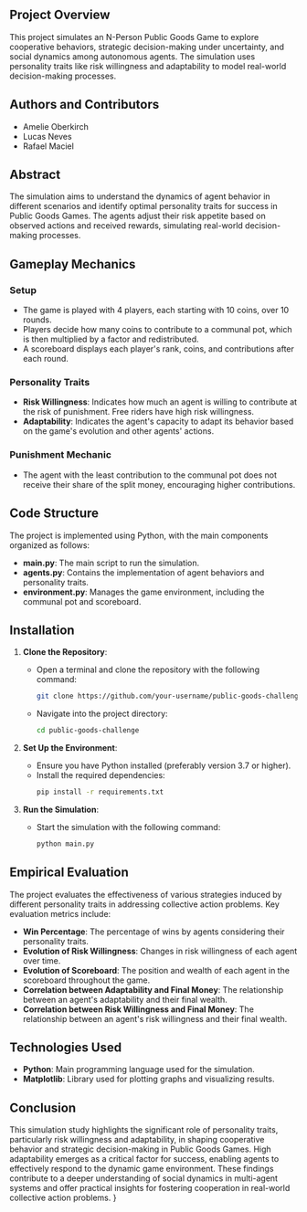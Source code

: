 
## Project Overview

This project simulates an N-Person Public Goods Game to explore cooperative behaviors, strategic decision-making under uncertainty, and social dynamics among autonomous agents. The simulation uses personality traits like risk willingness and adaptability to model real-world decision-making processes.
## Authors and Contributors
  - Amelie Oberkirch 
  - Lucas Neves 
  - Rafael Maciel 

## Abstract

The simulation aims to understand the dynamics of agent behavior in different scenarios and identify optimal personality traits for success in Public Goods Games. The agents adjust their risk appetite based on observed actions and received rewards, simulating real-world decision-making processes.

## Gameplay Mechanics

### Setup

- The game is played with 4 players, each starting with 10 coins, over 10 rounds.
- Players decide how many coins to contribute to a communal pot, which is then multiplied by a factor and redistributed.
- A scoreboard displays each player's rank, coins, and contributions after each round.

### Personality Traits

- **Risk Willingness**: Indicates how much an agent is willing to contribute at the risk of punishment. Free riders have high risk willingness.
- **Adaptability**: Indicates the agent's capacity to adapt its behavior based on the game's evolution and other agents' actions.

### Punishment Mechanic

- The agent with the least contribution to the communal pot does not receive their share of the split money, encouraging higher contributions.

## Code Structure

The project is implemented using Python, with the main components organized as follows:

- **main.py**: The main script to run the simulation.
- **agents.py**: Contains the implementation of agent behaviors and personality traits.
- **environment.py**: Manages the game environment, including the communal pot and scoreboard.

## Installation

1. **Clone the Repository**:
   - Open a terminal and clone the repository with the following command:
     ```bash
     git clone https://github.com/your-username/public-goods-challenge.git
     ```
   - Navigate into the project directory:
     ```bash
     cd public-goods-challenge
     ```

2. **Set Up the Environment**:
   - Ensure you have Python installed (preferably version 3.7 or higher).
   - Install the required dependencies:
     ```bash
     pip install -r requirements.txt
     ```

3. **Run the Simulation**:
   - Start the simulation with the following command:
     ```bash
     python main.py
     ```

## Empirical Evaluation

The project evaluates the effectiveness of various strategies induced by different personality traits in addressing collective action problems. Key evaluation metrics include:

- **Win Percentage**: The percentage of wins by agents considering their personality traits.
- **Evolution of Risk Willingness**: Changes in risk willingness of each agent over time.
- **Evolution of Scoreboard**: The position and wealth of each agent in the scoreboard throughout the game.
- **Correlation between Adaptability and Final Money**: The relationship between an agent's adaptability and their final wealth.
- **Correlation between Risk Willingness and Final Money**: The relationship between an agent's risk willingness and their final wealth.

## Technologies Used

- **Python**: Main programming language used for the simulation.
- **Matplotlib**: Library used for plotting graphs and visualizing results.

## Conclusion

This simulation study highlights the significant role of personality traits, particularly risk willingness and adaptability, in shaping cooperative behavior and strategic decision-making in Public Goods Games. High adaptability emerges as a critical factor for success, enabling agents to effectively respond to the dynamic game environment. These findings contribute to a deeper understanding of social dynamics in multi-agent systems and offer practical insights for fostering cooperation in real-world collective action problems.
}
